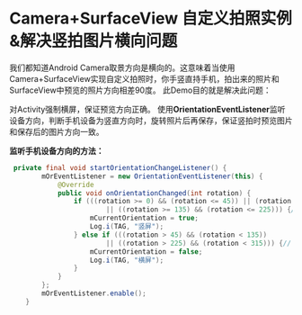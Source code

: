 Camera+SurfaceView 自定义拍照实例&amp;解决竖拍图片横向问题
==========================================================

我们都知道Android Camera取景方向是横向的。这意味着当使用Camera+SurfaceView实现自定义拍照时，你手竖直持手机，拍出来的照片和SurfaceView中预览的照片方向相差90度。
此Demo目的就是解决此问题：

对Activity强制横屏，保证预览方向正确。
使用**OrientationEventListener**监听设备方向，判断手机设备为竖直方向时，旋转照片后再保存，保证竖拍时预览图片和保存后的图片方向一致。

**监听手机设备方向的方法：**
```java
 private final void startOrientationChangeListener() {  
        mOrEventListener = new OrientationEventListener(this) {  
            @Override  
            public void onOrientationChanged(int rotation) {  
                if (((rotation >= 0) && (rotation <= 45)) || (rotation >= 315)  
                        || ((rotation >= 135) && (rotation <= 225))) {// portrait  
                    mCurrentOrientation = true;  
                    Log.i(TAG, "竖屏");  
                } else if (((rotation > 45) && (rotation < 135))  
                        || ((rotation > 225) && (rotation < 315))) {// landscape  
                    mCurrentOrientation = false;  
                    Log.i(TAG, "横屏");  
                }  
            }  
        };  
        mOrEventListener.enable();  
    }  
```
